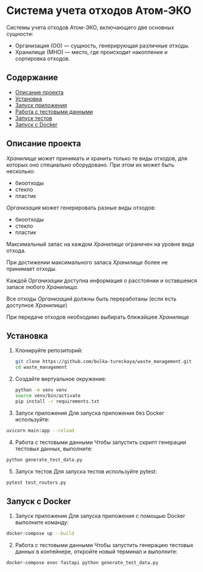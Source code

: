 # Система учета отходов Атом-ЭКО

Системы учета отходов Атом-ЭКО, включающего две основных сущности:

- Организация (ОО) — сущность, генерирующая различные отходы.
- Хранилище (МНО) — место, где происходит накопление и сортировка отходов.

## Содержание

- [Описание проекта](#описание-проекта)
- [Установка](#установка)
- [Запуск приложения](#запуск-приложения)
- [Работа с тестовыми данными](#работа-с-тестовыми-данными)
- [Запуск тестов](#запуск-тестов)
- [Запуск с Docker](#запуск-с-docker)

## Описание проекта

*Хранилище* может принимать и хранить только те виды отходов, для которых оно специально оборудовано. При этом их может быть несколько:
- биоотходы
- стекло
- пластик

*Организация* может генерировать разные виды отходов:
- биоотходы
- стекло
- пластик

Максимальный запас на каждом *Хранилище* ограничен на уровне вида отхода.

При достижении максимального запаса *Хранилище* более не принимает отходы.

Каждой *Организации* доступна информация о расстоянии и оставшемся запасе любого *Хранилища*.

Все отходы *Организаций* должны быть переработаны (если есть доступное *Хранилище*)

При передаче отходов необходимо выбирать ближайшее *Хранилище*


## Установка

1. Клонируйте репозиторий:

   ```bash
   git clone https://github.com/bulka-tureckaya/waste_management.git
   cd waste_management
   ```
2. Создайте виртуальное окружение:

   ```bash
   python -m venv venv
   source venv/bin/activate
   pip install -r requirements.txt
   ```
3. Запуск приложения
  Для запуска приложения без Docker используйте:
  ```bash
  uvicorn main:app --reload
  ```
4. Работа с тестовыми данными
  Чтобы запустить скрипт генерации тестовых данных, выполните:
  ```bash
  python generate_test_data.py
  ```
5. Запуск тестов
  Для запуска тестов используйте pytest:
  ```bash
  pytest test_routers.py
  ```
## Запуск с Docker
1. Запуск приложения
  Для запуска приложения с помощью Docker выполните команду:
  ```bash
  docker-compose up --build
  ```
2. Работа с тестовыми данными
  Чтобы запустить генерацию тестовых данных в контейнере, откройте новый терминал и выполните:
  ```bash
  docker-compose exec fastapi python generate_test_data.py
  ```
